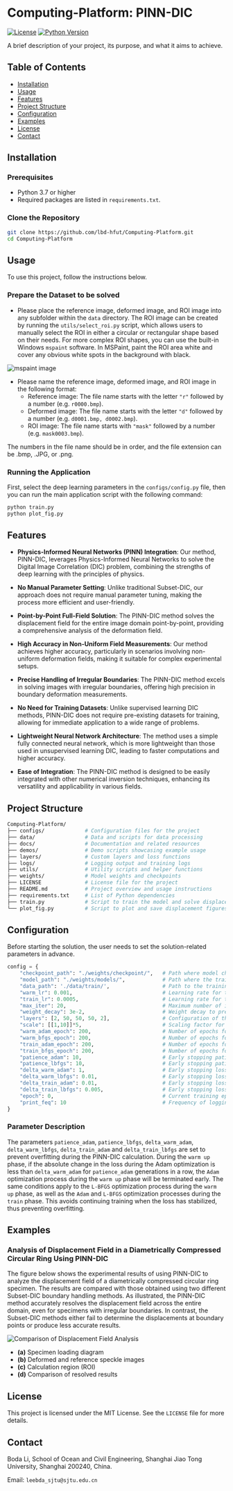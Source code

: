 # Computing-Platform: PINN-DIC

[![License](https://img.shields.io/badge/license-MIT-blue.svg)](LICENSE)
[![Python Version](https://img.shields.io/badge/python-3.7%2B-blue.svg)](https://www.python.org/downloads/)

A brief description of your project, its purpose, and what it aims to achieve.

## Table of Contents

- [Installation](#installation)
- [Usage](#usage)
- [Features](#features)
- [Project Structure](#project-structure)
- [Configuration](#configuration)
- [Examples](#examples)
- [License](#license)
- [Contact](#contact)

## Installation

### Prerequisites

- Python 3.7 or higher
- Required packages are listed in `requirements.txt`.

### Clone the Repository

```bash
git clone https://github.com/lbd-hfut/Computing-Platform.git
cd Computing-Platform
```

## Usage

To use this project, follow the instructions below.

### Prepare the Dataset to be solved

- Please place the reference image, deformed image, and ROI image into any subfolder within the `data` directory. The ROI image can be created by running the `utils/select_roi.py` script, which allows users to manually select the ROI in either a circular or rectangular shape based on their needs. For more complex ROI shapes, you can use the built-in Windows `mspaint` software. In MSPaint, paint the ROI area white and cover any obvious white spots in the background with black.

![mspaint image](mspaint.png)

- Please name the reference image, deformed image, and ROI image in the following format:
  * Reference image: The file name starts with the letter `"r"` followed by a number (e.g. `r0000.bmp`).
  * Deformed image: The file name starts with the letter `"d"` followed by a number (e.g. `d0001.bmp, d0002.bmp`).
  * ROI image: The file name starts with `"mask"` followed by a number (e.g. `mask0003.bmp`).

The numbers in the file name should be in order, and the file extension can be .bmp, .JPG, or .png.


### Running the Application

First, select the deep learning parameters in the `configs/config.py` file, then you can run the main application script with the following command:

```bash
python train.py
python plot_fig.py
```

## Features

- **Physics-Informed Neural Networks (PINN) Integration**: Our method, PINN-DIC, leverages Physics-Informed Neural Networks to solve the Digital Image Correlation (DIC) problem, combining the strengths of deep learning with the principles of physics.
  
- **No Manual Parameter Setting**: Unlike traditional Subset-DIC, our approach does not require manual parameter tuning, making the process more efficient and user-friendly.

- **Point-by-Point Full-Field Solution**: The PINN-DIC method solves the displacement field for the entire image domain point-by-point, providing a comprehensive analysis of the deformation field.

- **High Accuracy in Non-Uniform Field Measurements**: Our method achieves higher accuracy, particularly in scenarios involving non-uniform deformation fields, making it suitable for complex experimental setups.

- **Precise Handling of Irregular Boundaries**: The PINN-DIC method excels in solving images with irregular boundaries, offering high precision in boundary deformation measurements.

- **No Need for Training Datasets**: Unlike supervised learning DIC methods, PINN-DIC does not require pre-existing datasets for training, allowing for immediate application to a wide range of problems.

- **Lightweight Neural Network Architecture**: The method uses a simple fully connected neural network, which is more lightweight than those used in unsupervised learning DIC, leading to faster computations and higher accuracy.

- **Ease of Integration**: The PINN-DIC method is designed to be easily integrated with other numerical inversion techniques, enhancing its versatility and applicability in various fields.

## Project Structure

```bash
Computing-Platform/
├── configs/             # Configuration files for the project
├── data/                # Data and scripts for data processing
├── docs/                # Documentation and related resources
├── demos/               # Demo scripts showcasing example usage
├── layers/              # Custom layers and loss functions
├── logs/                # Logging output and training logs
├── utils/               # Utility scripts and helper functions
├── weights/             # Model weights and checkpoints
├── LICENSE              # License file for the project
├── README.md            # Project overview and usage instructions
├── requirements.txt     # List of Python dependencies
├── train.py             # Script to train the model and solve displacement
└── plot_fig.py          # Script to plot and save displacement figures
```

## Configuration

Before starting the solution, the user needs to set the solution-related parameters in advance.
``` python
config = {
    "checkpoint_path": "./weights/checkpoint/",   # Path where model checkpoints are saved
    "model_path": "./weights/models/",            # Path where the trained model is saved
    "data_path": './data/train/',                 # Path to the training data
    "warm_lr": 0.001,                             # Learning rate for the warm-up phase
    "train_lr": 0.0005,                           # Learning rate for the training phase
    "max_iter": 20,                               # Maximum number of iterations
    "weight_decay": 3e-2,                         # Weight decay to prevent overfitting
    "layers": [2, 50, 50, 50, 2],                 # Configuration of the neural network layers
    "scale": [[1,10]]*5,                          # Scaling factor for the network layers
    "warm_adam_epoch": 200,                       # Number of epochs for Adam optimizer during warm-up
    "warm_bfgs_epoch": 200,                       # Number of epochs for BFGS optimizer during warm-up
    "train_adam_epoch": 200,                      # Number of epochs for Adam optimizer during training
    "train_bfgs_epoch": 200,                      # Number of epochs for BFGS optimizer during training
    "patience_adam": 10,                          # Early stopping patience for Adam optimizer
    "patience_lbfgs": 10,                         # Early stopping patience for L-BFGS optimizer
    "delta_warm_adam": 1,                         # Early stopping loss falling threshold for Adam during warm-up
    "delta_warm_lbfgs": 0.01,                     # Early stopping loss falling threshold for L-BFGS during warm-up
    "delta_train_adam": 0.01,                     # Early stopping loss falling threshold for Adam during training
    "delta_train_lbfgs": 0.005,                   # Early stopping loss falling threshold for L-BFGS during training
    "epoch": 0,                                   # Current training epoch
    "print_feq": 10                               # Frequency of logging during training
}

```

### Parameter Description

The parameters `patience_adam`, `patience_lbfgs`, `delta_warm_adam`, `delta_warm_lbfgs`, `delta_train_adam` and `delta_train_lbfgs` are set to prevent overfitting during the PINN-DIC calculation. During the `warm up` phase, if the absolute change in the loss during the Adam optimization is less than `delta_warm_adam` for `patience_adam` generations in a row, the `Adam` optimization process during the `warm up` phase will be terminated early. The same conditions apply to the `L-BFGS` optimization process during the `warm up` phase, as well as the `Adam` and `L-BFGS` optimization processes during the `train` phase. This avoids continuing training when the loss has stabilized, thus preventing overfitting.

## Examples

### Analysis of Displacement Field in a Diametrically Compressed Circular Ring Using PINN-DIC

The figure below shows the experimental results of using PINN-DIC to analyze the displacement field of a diametrically compressed circular ring specimen. The results are compared with those obtained using two different Subset-DIC boundary handling methods. As illustrated, the PINN-DIC method accurately resolves the displacement field across the entire domain, even for specimens with irregular boundaries. In contrast, the Subset-DIC methods either fail to determine the displacements at boundary points or produce less accurate results.

![Comparison of Displacement Field Analysis](example_circle.png)
- **(a)** Specimen loading diagram
- **(b)** Deformed and reference speckle images
- **(c)** Calculation region (ROI)
- **(d)** Comparison of resolved results


## License

This project is licensed under the MIT License. See the `LICENSE` file for more details.

## Contact

Boda Li, School of Ocean and Civil Engineering, Shanghai Jiao Tong University, Shanghai 200240, China.

Email: `leebda_sjtu@sjtu.edu.cn`
